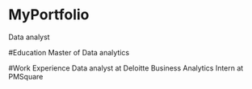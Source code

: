 # MyPortfolio
Data analyst

#Education
Master of Data analytics

#Work Experience
Data analyst at Deloitte
Business Analytics Intern at PMSquare

